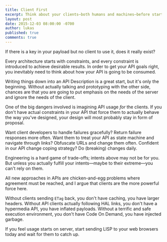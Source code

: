 ```yaml
---
title: Client First
excerpt: Think about your clients—both humans and machines—before starting to design your constraints
layout: post
date: 2015-12-03 08:00:00 -0700
author: lukas
published: true
comments: true
---
```


If there is a key in your payload but no client to use it, does it really exist?

Every architecture starts with constraints, and every constraint is introduced to achieve desirable results. In order to get your API goals right, you inevitably need to think about how your API is going to be consumed.

Writing things down into an API Description is a great start, but it's only the beginning. Without actually talking and prototyping with the other side, chances are that you are going to put emphasis on the needs of the server and ignore the needs of the client.

One of the big dangers involved is imagining API usage _for_ the clients. If you don't have actual constraints in your API that force them to actually behave the way you've designed, your design will most probably stay in form of proposal.

Want client developers to handle failures gracefully? Return failure responses more often. Want them to treat your API as state machine and navigate through links? Obfuscate URLs and change them often. Confident in our API change coping strategy? Do (breaking) changes daily.

Engineering is a hard game of trade-offs; intents above may not be for you. But unless you actually fulfill your intents—maybe to their extreme—you can't rely on them.

All new approaches in APIs are chicken-and-egg problems where agreement must be reached, and I argue that clients are the more powerful force here.

Without clients sending `ETag` back, you don't have caching, you have larger headers. Without API clients actually following HAL links, you don't have a hypermedia API, you have inflated payloads. Without a terrific and safe execution environment, you don't have Code On Demand, you have injected garbage.

If you feel usage starts on server, start sending LISP to your web browsers today and wait for them to catch up.
